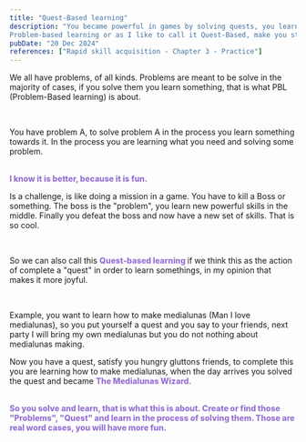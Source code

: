 ```yaml
---
title: "Quest-Based learning"
description: "You became powerful in games by solving quests, you learn better in life solving problems. 
Problem-based learning or as I like to call it Quest-Based, make you stronger in the learning phase."
pubDate: "20 Dec 2024"
references: ["Rapid skill acquisition - Chapter 3 - Practice"]
---
```


We all have problems, of all kinds. Problems are meant to be solve in the majority of cases, if you solve them you learn something, that is what PBL (Problem-Based learning) is about.

<br />

You have problem A, to solve problem A in the process you learn something towards it. In the process you are learning what you need and solving some problem.

<br />

<span class="inline-block" style="color: #9571D5;font-weight:800">
I know it is better, because it is fun.
</span>

<br />

Is a challenge, is like doing a mission in a game. You have to kill a Boss or something. The boss is the "problem", you learn new powerful skills in the middle. Finally you defeat the boss and now have a new set of skills. That is so cool.

<br />

So we can also call this <span className="italic" style="color: #9571D5;font-weight:800"> Quest-based learning </span>if we think this as the action of complete a "quest" in order to learn somethings, in my opinion that makes it more joyful.

<br />

Example, you want to learn how to make medialunas (Man I love medialunas), so you put yourself a quest and you say to your friends, next party I will bring my own medialunas but you do not nothing about medialunas making.

Now you have a quest, satisfy you hungry gluttons friends, to complete this you are learning how to make medialunas, when the day arrives you solved the quest and became <span className="italic" style="color: #9571D5;font-weight:800">The Medialunas Wizard.</span>

<br />

<span className="italic" style="color: #9571D5;font-weight:800">
So you solve and learn, that is what this is about. Create or find those "Problems", "Quest" and learn in the process of solving them. Those are real word cases, you will have more fun.
</span>
